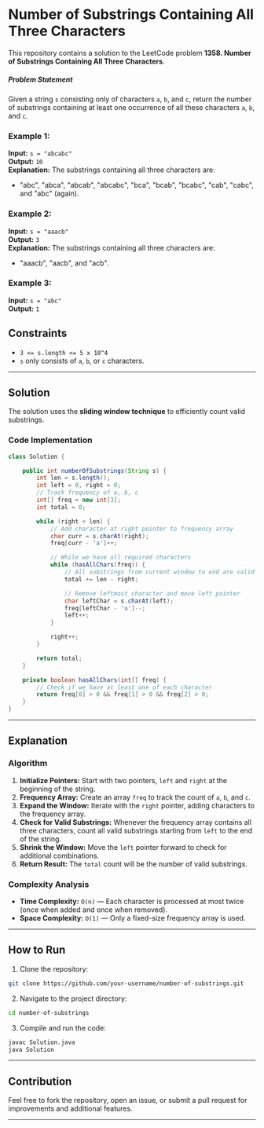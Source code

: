 # Number of Substrings Containing All Three Characters

This repository contains a solution to the LeetCode problem **1358. Number of Substrings Containing All Three Characters**.

##### Problem Statement
Given a string `s` consisting only of characters `a`, `b`, and `c`, return the number of substrings containing at least one occurrence of all these characters `a`, `b`, and `c`.

### Example 1:
**Input:** `s = "abcabc"`  
**Output:** `10`  
**Explanation:** The substrings containing all three characters are:
- "abc", "abca", "abcab", "abcabc", "bca", "bcab", "bcabc", "cab", "cabc", and "abc" (again).

### Example 2:
**Input:** `s = "aaacb"`  
**Output:** `3`  
**Explanation:** The substrings containing all three characters are:
- "aaacb", "aacb", and "acb".

### Example 3:
**Input:** `s = "abc"`  
**Output:** `1`  

## Constraints
- `3 <= s.length <= 5 x 10^4`
- `s` only consists of `a`, `b`, or `c` characters.

---

## Solution
The solution uses the **sliding window technique** to efficiently count valid substrings.

### Code Implementation
```java
class Solution {

    public int numberOfSubstrings(String s) {
        int len = s.length();
        int left = 0, right = 0;
        // Track frequency of a, b, c
        int[] freq = new int[3];
        int total = 0;

        while (right < len) {
            // Add character at right pointer to frequency array
            char curr = s.charAt(right);
            freq[curr - 'a']++;

            // While we have all required characters
            while (hasAllChars(freq)) {
                // All substrings from current window to end are valid
                total += len - right;

                // Remove leftmost character and move left pointer
                char leftChar = s.charAt(left);
                freq[leftChar - 'a']--;
                left++;
            }

            right++;
        }

        return total;
    }

    private boolean hasAllChars(int[] freq) {
        // Check if we have at least one of each character
        return freq[0] > 0 && freq[1] > 0 && freq[2] > 0;
    }
}
```

---

## Explanation
### Algorithm
1. **Initialize Pointers:** Start with two pointers, `left` and `right` at the beginning of the string.
2. **Frequency Array:** Create an array `freq` to track the count of `a`, `b`, and `c`.
3. **Expand the Window:** Iterate with the `right` pointer, adding characters to the frequency array.
4. **Check for Valid Substrings:** Whenever the frequency array contains all three characters, count all valid substrings starting from `left` to the end of the string.
5. **Shrink the Window:** Move the `left` pointer forward to check for additional combinations.
6. **Return Result:** The `total` count will be the number of valid substrings.

### Complexity Analysis
- **Time Complexity:** `O(n)` — Each character is processed at most twice (once when added and once when removed).
- **Space Complexity:** `O(1)` — Only a fixed-size frequency array is used.

---

## How to Run
1. Clone the repository:
```bash
git clone https://github.com/your-username/number-of-substrings.git
```
2. Navigate to the project directory:
```bash
cd number-of-substrings
```
3. Compile and run the code:
```bash
javac Solution.java
java Solution
```

---

## Contribution
Feel free to fork the repository, open an issue, or submit a pull request for improvements and additional features.

---

